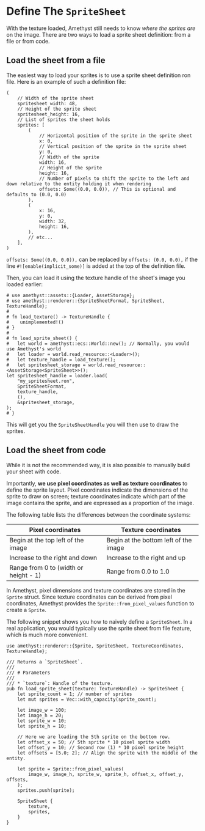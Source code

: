 # Define The `SpriteSheet`

With the texture loaded, Amethyst still needs to know *where the sprites are* on the image.
There are two ways to load a sprite sheet definition: from a file or from code.

## Load the sheet from a file

The easiest way to load your sprites is to use a sprite sheet definition ron file.
Here is an example of such a definition file:

```text,ignore
(
    // Width of the sprite sheet
    spritesheet_width: 48,
    // Height of the sprite sheet
    spritesheet_height: 16,
    // List of sprites the sheet holds
    sprites: [
        (
            // Horizontal position of the sprite in the sprite sheet
            x: 0,
            // Vertical position of the sprite in the sprite sheet
            y: 0,
            // Width of the sprite
            width: 16,
            // Height of the sprite
            height: 16,
            // Number of pixels to shift the sprite to the left and down relative to the entity holding it when rendering
            offsets: Some((0.0, 0.0)), // This is optional and defaults to (0.0, 0.0)
        ),
        (
            x: 16,
            y: 0,
            width: 32,
            height: 16,
        ),
        // etc...
    ],
)
```
`offsets: Some((0.0, 0.0)),` can be replaced by `offsets: (0.0, 0.0),` if the line `#![enable(implicit_some)]` is added at the top of the definition file.

Then, you can load it using the texture handle of the sheet's image you loaded earlier:

```rust,no_run,noplaypen
# use amethyst::assets::{Loader, AssetStorage};
# use amethyst::renderer::{SpriteSheetFormat, SpriteSheet, TextureHandle};
#
# fn load_texture() -> TextureHandle {
#    unimplemented!()
# }
#
# fn load_sprite_sheet() {
#   let world = amethyst::ecs::World::new(); // Normally, you would use Amethyst's world
#   let loader = world.read_resource::<Loader>();
#   let texture_handle = load_texture();
#   let spritesheet_storage = world.read_resource::<AssetStorage<SpriteSheet>>();
let spritesheet_handle = loader.load(
    "my_spritesheet.ron",
    SpriteSheetFormat,
    texture_handle,
    (),
    &spritesheet_storage,
);
# }
```

This will get you the `SpriteSheetHandle` you will then use to draw the sprites.

## Load the sheet from code

While it is not the recommended way, it is also possible to manually build your sheet with code.

Importantly, **we use pixel coordinates as well as texture coordinates** to define the sprite layout. Pixel coordinates indicate the dimensions of the sprite to draw on screen; texture coordinates indicate which part of the image contains the sprite, and are expressed as a proportion of the image.

The following table lists the differences between the coordinate systems:

| Pixel coordinates                     | Texture coordinates                       |
| ------------------------------------- | ----------------------------------------- |
| Begin at the top left of the image    | Begin at the bottom left of the image     |
| Increase to the right and down        | Increase to the right and up              |
| Range from 0 to (width or height - 1) | Range from 0.0 to 1.0                     |

In Amethyst, pixel dimensions and texture coordinates are stored in the `Sprite` struct. Since texture coordinates can be derived from pixel coordinates, Amethyst provides the `Sprite::from_pixel_values` function to create a `Sprite`.

The following snippet shows you how to naively define a `SpriteSheet`. In a real application, you would typically use the sprite sheet from file feature, which is much more convenient.

```rust,no_run,noplaypen
use amethyst::renderer::{Sprite, SpriteSheet, TextureCoordinates, TextureHandle};

/// Returns a `SpriteSheet`.
///
/// # Parameters
///
/// * `texture`: Handle of the texture.
pub fn load_sprite_sheet(texture: TextureHandle) -> SpriteSheet {
    let sprite_count = 1; // number of sprites
    let mut sprites = Vec::with_capacity(sprite_count);

    let image_w = 100;
    let image_h = 20;
    let sprite_w = 10;
    let sprite_h = 10;

    // Here we are loading the 5th sprite on the bottom row.
    let offset_x = 50; // 5th sprite * 10 pixel sprite width
    let offset_y = 10; // Second row (1) * 10 pixel sprite height
    let offsets = [5.0; 2]; // Align the sprite with the middle of the entity.

    let sprite = Sprite::from_pixel_values(
        image_w, image_h, sprite_w, sprite_h, offset_x, offset_y, offsets,
    );
    sprites.push(sprite);

    SpriteSheet {
        texture,
        sprites,
    }
}
```
